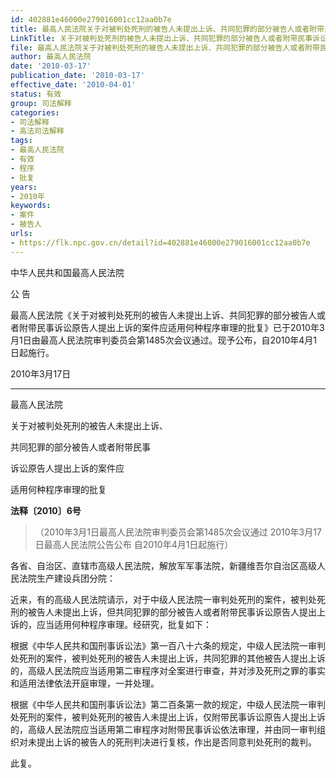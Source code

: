 ```yaml
---
id: 402881e46000e279016001cc12aa0b7e
title: 最高人民法院关于对被判处死刑的被告人未提出上诉、共同犯罪的部分被告人或者附带民事诉讼原告人提出上诉的案件应适用何种程序审理的批复
LinkTitle: 关于对被判处死刑的被告人未提出上诉、共同犯罪的部分被告人或者附带民事诉讼原告人提出上诉的案件应适用何种程序审理的批复
file: 最高人民法院关于对被判处死刑的被告人未提出上诉、共同犯罪的部分被告人或者附带民事诉讼原告人提出上诉的案件应适用何种程序审理的批复_20100_402881e46000e279016001cc12aa0b7e.docx
author: 最高人民法院
date: '2010-03-17'
publication_date: '2010-03-17'
effective_date: '2010-04-01'
status: 有效
group: 司法解释
categories:
- 司法解释
- 高法司法解释
tags:
- 最高人民法院
- 有效
- 程序
- 批复
years:
- 2010年
keywords:
- 案件
- 被告人
urls:
- https://flk.npc.gov.cn/detail?id=402881e46000e279016001cc12aa0b7e
---
```


中华人民共和国最高人民法院

公 告

最高人民法院《关于对被判处死刑的被告人未提出上诉、共同犯罪的部分被告人或者附带民事诉讼原告人提出上诉的案件应适用何种程序审理的批复》已于2010年3月1日由最高人民法院审判委员会第1485次会议通过。现予公布，自2010年4月1日起施行。

2010年3月17日

---

最高人民法院

关于对被判处死刑的被告人未提出上诉、

共同犯罪的部分被告人或者附带民事

诉讼原告人提出上诉的案件应

适用何种程序审理的批复

**法释〔2010〕6号**

> （2010年3月1日最高人民法院审判委员会第1485次会议通过 2010年3月17日最高人民法院公告公布 自2010年4月1日起施行）

各省、自治区、直辖市高级人民法院，解放军军事法院，新疆维吾尔自治区高级人民法院生产建设兵团分院：

近来，有的高级人民法院请示，对于中级人民法院一审判处死刑的案件，被判处死刑的被告人未提出上诉，但共同犯罪的部分被告人或者附带民事诉讼原告人提出上诉的，应当适用何种程序审理。经研究，批复如下：

根据《中华人民共和国刑事诉讼法》第一百八十六条的规定，中级人民法院一审判处死刑的案件，被判处死刑的被告人未提出上诉，共同犯罪的其他被告人提出上诉的，高级人民法院应当适用第二审程序对全案进行审查，并对涉及死刑之罪的事实和适用法律依法开庭审理，一并处理。

根据《中华人民共和国刑事诉讼法》第二百条第一款的规定，中级人民法院一审判处死刑的案件，被判处死刑的被告人未提出上诉，仅附带民事诉讼原告人提出上诉的，高级人民法院应当适用第二审程序对附带民事诉讼依法审理，并由同一审判组织对未提出上诉的被告人的死刑判决进行复核，作出是否同意判处死刑的裁判。

此复。

